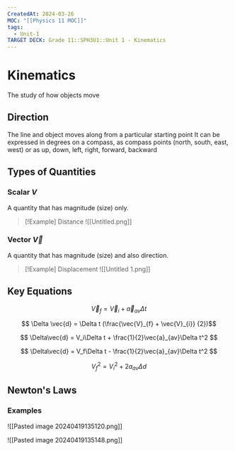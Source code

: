 ```yaml
---
CreatedAt: 2024-03-26
MOC: "[[Physics 11 MOC]]"
tags:
  - Unit-1
TARGET DECK: Grade 11::SPH3U1::Unit 1 - Kinematics
---
```


# Kinematics
The study of how objects move
<!--ID: 1718370433075-->


## Direction
The line and object moves along from a particular starting point
It can be expressed in degrees on a compass, as compass points (north, south, east, west) or as up, down, left, right, forward, backward


## Types of Quantities
### Scalar $V$
A quantity that has magnitude (size) only.

> [!Example] Distance
> ![[Untitled.png]]

### Vector $\vec{V}$
A quantity that has magnitude (size) and also direction.
<!--ID: 1714135053490-->



> [!Example] Displacement
> ![[Untitled 1.png]]

## Key Equations
$$ \vec{V}_{f} = \vec{V}_{i} + \vec{a}_{av} \Delta t $$
<!--ID: 1714135053499-->


$$ \Delta \vec{d} = \Delta t (\frac{\vec{V}_{f} + \vec{V}_{i}} {2})$$

$$ \Delta\vec{d} = V_i\Delta t + \frac{1}{2}\vec{a}_{av}\Delta t^2 $$

$$ \Delta\vec{d} = V_f\Delta t - \frac{1}{2}\vec{a}_{av}\Delta t^2 $$

$$ {V_f}^2 = {V_i}^2 + 2a_{av}\Delta d $$

## Newton's Laws
### Examples
![[Pasted image 20240419135120.png]]

![[Pasted image 20240419135148.png]]

